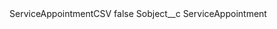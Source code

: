 <?xml version="1.0" encoding="UTF-8"?>
<CustomMetadata xmlns="http://soap.sforce.com/2006/04/metadata" xmlns:xsi="http://www.w3.org/2001/XMLSchema-instance" xmlns:xsd="http://www.w3.org/2001/XMLSchema">
    <label>ServiceAppointmentCSV</label>
    <protected>false</protected>
    <values>
        <field>Sobject__c</field>
        <value xsi:type="xsd:string">ServiceAppointment</value>
    </values>
</CustomMetadata>
